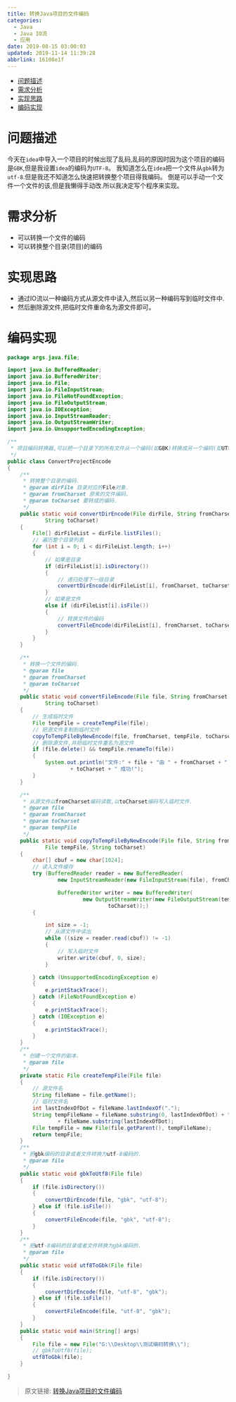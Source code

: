 ```yaml
---
title: 转换Java项目的文件编码
categories: 
  - Java
  - Java IO流
  - 应用
date: 2019-08-15 03:00:03
updated: 2019-11-14 11:39:28
abbrlink: 16108e1f
---
```

<div id='my_toc'>

- [问题描述](/blog/16108e1f/#问题描述)
- [需求分析](/blog/16108e1f/#需求分析)
- [实现思路](/blog/16108e1f/#实现思路)
- [编码实现](/blog/16108e1f/#编码实现)

</div>
<!--more-->
<script>if (navigator.platform.toLowerCase() == 'win32'){document.getElementById('my_toc').style.display = 'none';}</script>

<!--end-->
# 问题描述 #
今天在`idea`中导入一个项目的时候出现了乱码,乱码的原因时因为这个项目的编码是`GBK`,但是我设置`idea`的编码为`UTF-8`。
我知道怎么在`idea`把一个文件从`gbk`转为`utf-8`.但是我还不知道怎么快速把转换整个项目得我编码。
倒是可以手动一个文件一个文件的该,但是我懒得手动改.所以我决定写个程序来实现。
# 需求分析 #
- 可以转换一个文件的编码
- 可以转换整个目录(项目)的编码

# 实现思路 #
- 通过IO流以一种编码方式从源文件中读入,然后以另一种编码写到临时文件中.
- 然后删除源文件,把临时文件重命名为源文件即可。

# 编码实现 #

```java
package args.java.file;

import java.io.BufferedReader;
import java.io.BufferedWriter;
import java.io.File;
import java.io.FileInputStream;
import java.io.FileNotFoundException;
import java.io.FileOutputStream;
import java.io.IOException;
import java.io.InputStreamReader;
import java.io.OutputStreamWriter;
import java.io.UnsupportedEncodingException;

/**
 * 项目编码转换器,可以把一个目录下的所有文件从一个编码(如GBK)转换成另一个编码(如UTF-8).<br>
 */
public class ConvertProjectEncode
{
	/**
	 * 转换整个目录的编码.
	 * @param dirFile 目录对应的File对象.
	 * @param fromCharset 原来的文件编码.
	 * @param toCharset 要转成的编码.
	 */
	public static void convertDirEncode(File dirFile, String fromCharset,
			String toCharset)
	{
		File[] dirFileList = dirFile.listFiles();
		// 遍历整个目录列表
		for (int i = 0; i < dirFileList.length; i++)
		{
			// 如果是目录
			if (dirFileList[i].isDirectory())
			{
				// 递归处理下一级目录
				convertDirEncode(dirFileList[i], fromCharset, toCharset);
			}
			// 如果是文件
			else if (dirFileList[i].isFile())
			{
				// 转换文件的编码
				convertFileEncode(dirFileList[i], fromCharset, toCharset);
			}
		}
	}

	/**
	 * 转换一个文件的编码.
	 * @param file
	 * @param fromCharset
	 * @param toCharset
	 */
	public static void convertFileEncode(File file, String fromCharset,
			String toCharset)
	{
		// 生成临时文件
		File tempFile = createTempFile(file);
		// 把源文件复制到临时文件
		copyToTempFileByNewEncode(file, fromCharset, tempFile, toCharset);
		// 删除源文件,并把临时文件重名为源文件
		if (file.delete() && tempFile.renameTo(file))
		{
			System.out.println("文件:" + file + "由 " + fromCharset + " 转为 "
					+ toCharset + " 成功!");
		}
	}

	/**
	 * 从源文件以fromCharset编码读取,以toCharset编码写入临时文件.
	 * @param file
	 * @param fromCharset
	 * @param toCharset
	 * @param tempFile
	 */
	public static void copyToTempFileByNewEncode(File file, String fromCharset,
			File tempFile, String toCharset)
	{
		char[] cbuf = new char[1024];
		// 读入文件缓存
		try (BufferedReader reader = new BufferedReader(
				new InputStreamReader(new FileInputStream(file), fromCharset));

				BufferedWriter writer = new BufferedWriter(
						new OutputStreamWriter(new FileOutputStream(tempFile),
								toCharset));)
		{

			int size = -1;
			// 从源文件中读出
			while ((size = reader.read(cbuf)) != -1)
			{
				// 写入临时文件
				writer.write(cbuf, 0, size);
			}

		} catch (UnsupportedEncodingException e)
		{
			e.printStackTrace();
		} catch (FileNotFoundException e)
		{
			e.printStackTrace();
		} catch (IOException e)
		{
			e.printStackTrace();
		}
	}
	/**
	 * 创建一个文件的副本.
	 * @param file
	 */
	private static File createTempFile(File file)
	{
		// 源文件名
		String fileName = file.getName();
		// 临时文件名
		int lastIndexOfDot = fileName.lastIndexOf(".");
		String tempFileName = fileName.substring(0, lastIndexOfDot) + "_Temp"
				+ fileName.substring(lastIndexOfDot);
		File tempFile = new File(file.getParent(), tempFileName);
		return tempFile;
	}
	/**
	 * 把gbk编码的目录或者文件转换为utf-8编码的.
	 * @param file
	 */
	public static void gbkToUtf8(File file)
	{
		if (file.isDirectory())
		{
			convertDirEncode(file, "gbk", "utf-8");
		} else if (file.isFile())
		{
			convertFileEncode(file, "gbk", "utf-8");
		}
	}
	/**
	 * 把utf-8编码的目录或者文件转换为gbk编码的.
	 * @param file
	 */
	public static void utf8ToGbk(File file)
	{
		if (file.isDirectory())
		{
			convertDirEncode(file, "utf-8", "gbk");
		} else if (file.isFile())
		{
			convertFileEncode(file, "utf-8", "gbk");
		}
	}
	public static void main(String[] args)
	{
		File file = new File("G:\\Desktop\\测试编码转换\\");
		// gbkToUtf8(file);
		utf8ToGbk(file);
	}

}
```

>原文链接: [转换Java项目的文件编码](https://lanlan2017.github.io/blog/16108e1f/)
